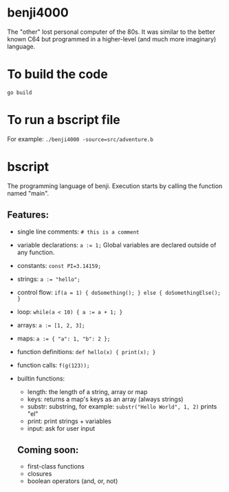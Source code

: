 # benji4000
The "other" lost personal computer of the 80s. 
It was similar to the better known C64 but programmed in a higher-level (and much more imaginary) language.

# To build the code
`go build`

# To run a bscript file

For example:
`./benji4000 -source=src/adventure.b`

# bscript
The programming language of benji. Execution starts by calling the function named "main".

## Features:
- single line comments: `# this is a comment`
- variable declarations: `a := 1;` Global variables are declared outside of any function.
- constants: `const PI=3.14159;`
- strings: `a := "hello";`
- control flow: `if(a = 1) { doSomething(); } else { doSomethingElse(); }`
- loop: `while(a < 10) { a := a + 1; }`
- arrays: `a := [1, 2, 3];`
- maps: `a := { "a": 1, "b": 2 };`
- function definitions: `def hello(x) { print(x); }`
- function calls: `f(g(123));`
- builtin functions:
   - length: the length of a string, array or map
   - keys: returns a map's keys as an array (always strings)
   - substr: substring, for example: `substr("Hello World", 1, 2)` prints "el"
   - print: print strings + variables
   - input: ask for user input
   
  ## Coming soon:
  - first-class functions
  - closures
  - boolean operators (and, or, not)
  

